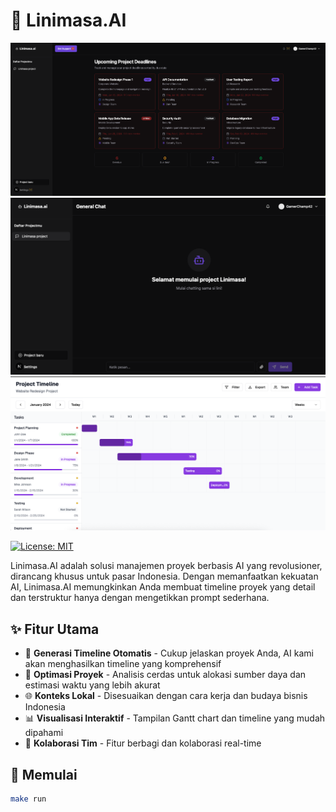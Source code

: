 # 🚀 Linimasa.AI

<div align="center">
  <img src="files/home.png" alt="Linimasa.AI Home interface">
  <img src="files/chat.png" alt="Linimasa.AI Chat Interface">
  <img src="files/timeline.png" alt="Linimasa.AI Timeline">
</div>


[![License: MIT](https://img.shields.io/badge/License-MIT-yellow.svg)](https://opensource.org/licenses/MIT)

Linimasa.AI adalah solusi manajemen proyek berbasis AI yang revolusioner, dirancang khusus untuk pasar Indonesia. Dengan memanfaatkan kekuatan AI, Linimasa.AI memungkinkan Anda membuat timeline proyek yang detail dan terstruktur hanya dengan mengetikkan prompt sederhana.

## ✨ Fitur Utama

- 🤖 **Generasi Timeline Otomatis** - Cukup jelaskan proyek Anda, AI kami akan menghasilkan timeline yang komprehensif
- 🎯 **Optimasi Proyek** - Analisis cerdas untuk alokasi sumber daya dan estimasi waktu yang lebih akurat
- 🌐 **Konteks Lokal** - Disesuaikan dengan cara kerja dan budaya bisnis Indonesia
- 📊 **Visualisasi Interaktif** - Tampilan Gantt chart dan timeline yang mudah dipahami
- 👥 **Kolaborasi Tim** - Fitur berbagi dan kolaborasi real-time

## 🚀 Memulai
```sh
make run
```